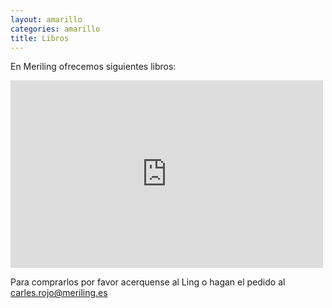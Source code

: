 ```yaml
---
layout: amarillo
categories: amarillo
title: Libros
---
```

En Meriling ofrecemos siguientes libros:

<iframe width='500' height='300' frameborder='0' src='https://docs.google.com/spreadsheet/pub?hl=es&hl=es&key=0AngnTJpvFksydDVWVHA4NlVzTUlHU3JBX2stbTBHanc&output=html&widget=true'></iframe>

Para comprarlos por favor acerquense al Ling o hagan el pedido al carles.rojo@meriling.es